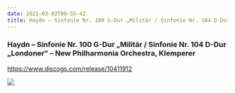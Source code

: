 ```yaml
---
date: 2021-03-02T00-55-42
title: Haydn – Sinfonie Nr. 100 G-Dur „Militär / Sinfonie Nr. 104 D-Dur „Londoner‟ – New Philharmonia Orchestra, Klemperer
---
```

### Haydn – Sinfonie Nr. 100 G-Dur „Militär / Sinfonie Nr. 104 D-Dur „Londoner‟ – New Philharmonia Orchestra, Klemperer
https://www.discogs.com/release/10411912

![](dayone-moment://C632349F8BE0496A908BD29F97D13974)
